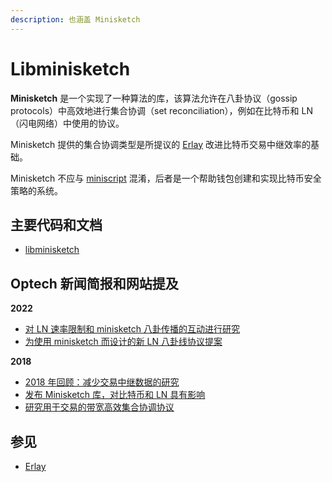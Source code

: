 ```yaml
---
description: 也涵盖 Minisketch
---
```


# Libminisketch

**Minisketch** 是一个实现了一种算法的库，该算法允许在八卦协议（gossip protocols）中高效地进行集合协调（set reconciliation），例如在比特币和 LN（闪电网络）中使用的协议。

Minisketch 提供的集合协调类型是所提议的 [Erlay](https://bitcoinops.org/en/topics/erlay/) 改进比特币交易中继效率的基础。

Minisketch 不应与 [miniscript](https://bitcoinops.org/en/topics/miniscript/) 混淆，后者是一个帮助钱包创建和实现比特币安全策略的系统。

## 主要代码和文档

* [libminisketch](https://github.com/sipa/minisketch)

## Optech 新闻简报和网站提及

**2022**

* [对 LN 速率限制和 minisketch 八卦传播的互动进行研究](https://bitcoinops.org/en/newsletters/2022/05/04/#ln-gossip-rate-limiting)
* [为使用 minisketch 而设计的新 LN 八卦线协议提案](https://bitcoinops.org/en/newsletters/2022/02/23/#updated-ln-gossip-proposal)

**2018**

* [2018 年回顾：减少交易中继数据的研究](https://bitcoinops.org/en/newsletters/2018/12/28/#libminisketch)
* [发布 Minisketch 库，对比特币和 LN 具有影响](https://bitcoinops.org/en/newsletters/2018/12/18/#minisketch-library-released)
* [研究用于交易的带宽高效集合协调协议](https://bitcoinops.org/en/newsletters/2018/08/21/#bandwidth-efficient-set-reconciliation-protocol-for-transactions)

## 参见

* [Erlay](https://bitcoinops.org/en/topics/erlay/)
